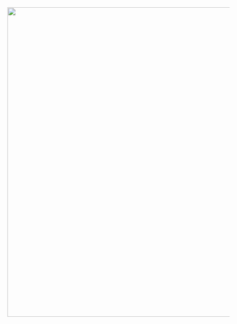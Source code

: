 
<div align="right">
  <img height="700" src="https://i.giphy.com/media/v1.Y2lkPTc5MGI3NjExNXlodjltemU1ZTV1eGRycnFuZHY3bGhnOTM2OHYxYzEyMnc2OGd6ZCZlcD12MV9pbnRlcm5hbF9naWZfYnlfaWQmY3Q9Zw/3o8dp1ZYQ4qFrWxW6I/giphy.gif"  />
</div>
